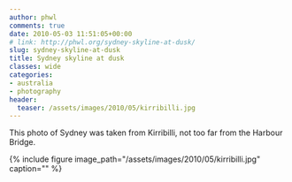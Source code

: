 ```yaml
---
author: phwl
comments: true
date: 2010-05-03 11:51:05+00:00
# link: http://phwl.org/sydney-skyline-at-dusk/
slug: sydney-skyline-at-dusk
title: Sydney skyline at dusk
classes: wide
categories:
- australia
- photography
header:
  teaser: /assets/images/2010/05/kirribilli.jpg
---
```


This photo of Sydney was taken from Kirribilli, not too far from the Harbour Bridge.

{% include figure image_path="/assets/images/2010/05/kirribilli.jpg" caption="" %}

